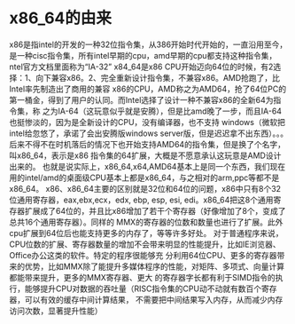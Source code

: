 # x86\_64的由来

x86是指intel的开发的一种32位指令集，从386开始时代开始的，一直沿用至今，是一种cisc指令集，所有intel早期的cpu，amd早期的cpu都支持这种指令集，ntel官方文档里面称为“IA-32” x84\_64是x86 CPU开始迈向64位的时候，有2选择：1、向下兼容x86。2、完全重新设计指令集，不兼容x86。AMD抢跑了，比Intel率先制造出了商用的兼容 x86的CPU，AMD称之为AMD64，抢了64位PC的第一桶金，得到了用户的认同。而Intel选择了设计一种不兼容x86的全新64为指令集，称 之为IA-64（这玩意似乎就是安腾），但是比amd晚了一步，而且IA-64也挺惨淡的，因为是全新设计的CPU，没有编译器，也不支持 windows（微软把intel给忽悠了，承诺了会出安腾版windows server版，但是迟迟拿不出东西）。。。后来不得不在时机落后的情况下也开始支持AMD64的指令集，但是换了个名字，叫x86\_64，表示是x86 指令集的64扩展，大概是不愿意承认这玩意是AMD设计出来的。 也就是说实际上，x86\_64,x64,AMD64基本上是同一个东西，我们现在用的intel/amd的桌面级CPU基本上都是x86\_64，与之相对的arm,ppc等都不是x86\_64。 x86、x86\_64主要的区别就是32位和64位的问题，x86中只有8个32位通用寄存器，eax,ebx,ecx，edx, ebp, esp, esi, edi。x86\_64把这8个通用寄存器扩展成了64位的，并且比x86增加了若干个寄存器（好像增加了8个，变成了总共16个通用寄存器）。同样的 MMX的寄存器的位数和数量也进行了扩展。此外cpu扩展到64位后也能支持更多的内存了，等等许多好处。 对于普通程序来说，CPU位数的扩展、寄存器数量的增加不会带来明显的性能提升，比如IE浏览器、Office办公这类的软件。特定的程序很能够充 分利用64位CPU、更多的寄存器带来的优势，比如MMX除了能提升多媒体程序的性能，对矩阵、多项式、向量计算都能带来提升，更多的MMX寄存器、更大 的寄存器字长都有利于SIMD指令的执行，能够提升CPU对数据的吞吐量（RISC指令集的CPU动不动就有数百个寄存器，可以有效的缓存中间计算结果， 不需要把中间结果写入内存，从而减少内存访问次数，显著提升性能）

